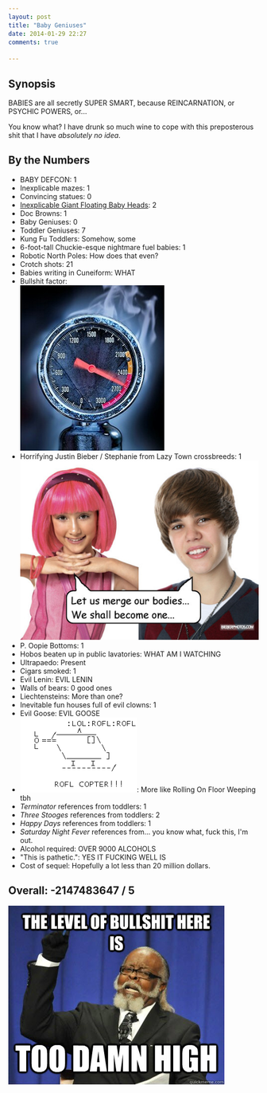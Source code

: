 ```yaml
---
layout: post
title: "Baby Geniuses"
date: 2014-01-29 22:27
comments: true

---
```


## Synopsis

BABIES are all secretly SUPER SMART, because REINCARNATION, or PSYCHIC POWERS, or...

You know what? I have drunk so much wine to cope with this preposterous shit that I have *absolutely no idea*.

## By the Numbers

* BABY DEFCON: 1
* Inexplicable mazes: 1
* Convincing statues: 0
* [Inexplicable Giant Floating Baby Heads](http://tvtropes.org/pmwiki/pmwiki.php/NightmareFuel/PhineasAndFerb): 2
* Doc Browns: 1
* Baby Geniuses: 0
* Toddler Geniuses: 7
* Kung Fu Toddlers: Somehow, some
* 6-foot-tall Chuckie-esque nightmare fuel babies: 1
* Robotic North Poles: How does that even?
* Crotch shots: 21
* Babies writing in Cuneiform: WHAT
* Bullshit factor:<br/>
![She cannae take it anymore Cap'n!](/filmreviews/pressure.jpg)
* Horrifying Justin Bieber / Stephanie from Lazy Town crossbreeds: 1<br/>
![WHAT HAVE I DONE](/filmreviews/stephanie.jpg)
* P. Oopie Bottoms: 1
* Hobos beaten up in public lavatories: WHAT AM I WATCHING
* Ultrapaedo: Present
* Cigars smoked: 1
* Evil Lenin: EVIL LENIN
* Walls of bears: 0 good ones
* Liechtensteins: More than one?
* Inevitable fun houses full of evil clowns: 1
* Evil Goose: EVIL GOOSE
* ![ROFLcopter](/filmreviews/roflcopter.gif): More like Rolling On Floor Weeping tbh
* *Terminator* references from toddlers: 1
* *Three Stooges* references from toddlers: 2
* *Happy Days* references from toddlers: 1
* *Saturday Night Fever* references from... you know what, fuck this, I'm out.
* Alcohol required: OVER 9000 ALCOHOLS
* "This is pathetic.": YES IT FUCKING WELL IS
* Cost of sequel: Hopefully a lot less than 20 million dollars.

## Overall: -2147483647 / 5

![Bullshit factor: Too damn high.](/filmreviews/bullshit.jpg)
